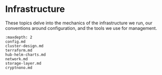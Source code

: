# Infrastructure

These topics delve into the mechanics of the infrastructure we run, our
conventions around configuration, and the tools we use for management.

```{toctree}
:maxdepth: 2
config.md
cluster-design.md
terraform.md
hub-helm-charts.md
network.md
storage-layer.md
cryptnono.md
```
